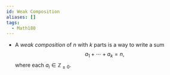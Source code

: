 ```yaml
---
id: Weak Composition
aliases: []
tags:
  - Math180
---
```


- A _weak composition_ of $n$ with $k$ parts is a way to write a sum
  $$
  a_1 + \dotsb + a_k = n,
  $$
  where each $a_i\in \mathbb{Z}_{\geq 0}$.
